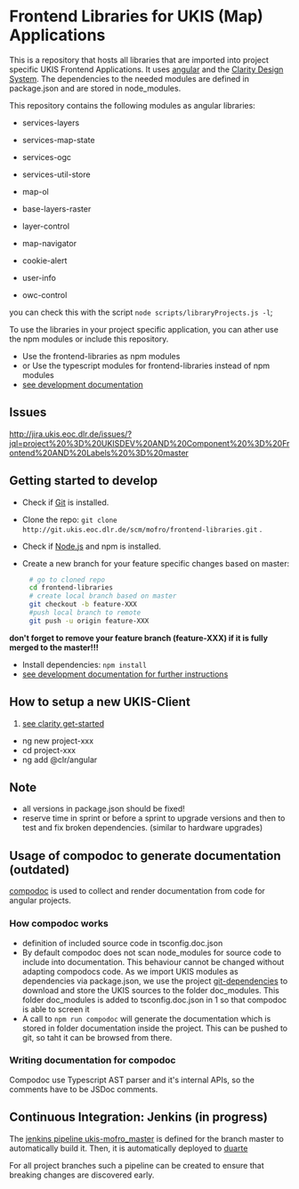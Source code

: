 # Frontend Libraries for UKIS (Map) Applications

This is a repository that hosts all libraries that are imported into project specific UKIS Frontend Applications. 
It uses [angular](https://angular.io/) and the [Clarity Design System](https://vmware.github.io/clarity/).
The dependencies to the needed modules are defined in package.json and are stored in node_modules.  

This repository contains the following modules as angular libraries:
- services-layers
- services-map-state
- services-ogc
- services-util-store

- map-ol
- base-layers-raster
- layer-control
- map-navigator
- cookie-alert
- user-info
- owc-control


you can check this with the script `node scripts/libraryProjects.js -l`;

To use the libraries in your project specific application, you can ather use the npm modules or include this repository.
- Use the frontend-libraries as npm modules 
- or Use the typescript modules for frontend-libraries instead of npm modules
- [see development documentation](DEVELOPMENT.md)


## Issues
 http://jira.ukis.eoc.dlr.de/issues/?jql=project%20%3D%20UKISDEV%20AND%20Component%20%3D%20Frontend%20AND%20Labels%20%3D%20master

## Getting started to develop
- Check if [Git](https://git-scm.com/) is installed.
- Clone the repo: `git clone http://git.ukis.eoc.dlr.de/scm/mofro/frontend-libraries.git` . 
- Check if [Node.js](https://nodejs.org/) and npm is installed.

- Create a new branch for your feature specific changes based on master: 
```bash
     # go to cloned repo
     cd frontend-libraries
     # create local branch based on master
     git checkout -b feature-XXX
     #push local branch to remote
     git push -u origin feature-XXX
```

**don't forget to remove your feature branch (feature-XXX) if it is fully merged to the master!!!**

- Install dependencies: `npm install`
- [see development documentation for further instructions](DEVELOPMENT.md)


## How to setup a new UKIS-Client
1. [see clarity get-started](https://clarity.design/documentation/get-started)
- ng new project-xxx
- cd project-xxx
- ng add @clr/angular



## Note
- all versions in package.json should be fixed! 
- reserve time in sprint or before a sprint to upgrade versions and then to test and fix broken dependencies. (similar to hardware upgrades)

## Usage of compodoc to generate documentation (outdated)
[compodoc](https://github.com/compodoc/compodoc) is used to collect and render documentation from code for angular projects. 

### How compodoc works 

* definition of included source code in tsconfig.doc.json
* By default compodoc does not scan node_modules for source code to include into documentation. This behaviour cannot be changed without adapting compodocs code. As we import UKIS modules as dependencies via package.json, we use the project [git-dependencies](http://git.ukis.eoc.dlr.de/scm/admin/npm-git-dependencies.git) to download and store the UKIS sources to the folder doc_modules. This folder doc_modules is added to tsconfig.doc.json in 1 so that compodoc is able to screen it
* A call to `npm run compodoc` will generate the documentation which is stored in folder documentation inside the project. This can be pushed to git, so taht it can be browsed from there. 

### Writing documentation for compodoc

Compodoc use Typescript AST parser and it's internal APIs, so the comments have to be JSDoc comments. 


## Continuous Integration: Jenkins (in progress)

The [jenkins pipeline ukis-mofro_master](http://torres.eoc.dlr.de/job/ukis-mofro_master/) is defined for the branch master to automatically build it. Then, it is automatically deployed to [duarte](//duarte.eoc.dlr.de/master/) 

For all project branches such a pipeline can be created to ensure that breaking changes are discovered early.
